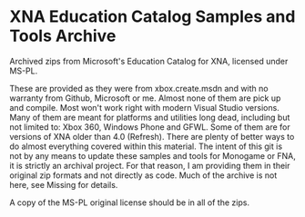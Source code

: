 # XNA Education Catalog Samples and Tools Archive
Archived zips from Microsoft's Education Catalog for XNA,  licensed under MS-PL.

These are provided as they were from xbox.create.msdn and with no warranty from Github, Microsoft or me. Almost none of them are pick up and compile. Most won't work right with modern Visual Studio versions. Many of them are meant for platforms and utilities long dead, including but not limited to: Xbox 360, Windows Phone and GFWL. Some of them are for versions of XNA older than 4.0 (Refresh). There are plenty of better ways to do almost everything covered within this material. The intent of this git is not by any means to update these samples and tools for Monogame or FNA, it is strictly an archival project. For that reason, I am providing them in their original zip formats and not directly as code. Much of the archive is not here, see Missing for details.

A copy of the MS-PL original license should be in all of the zips.
